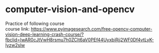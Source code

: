 # computer-vision-and-opencv
Practice of following course
<br>
course link: https://www.pyimagesearch.com/free-opencv-computer-vision-deep-learning-crash-course/?fbclid=IwAR0cJtVwH8rsmu7h0ZClt6aV0PEf44UyxbiRjj2WF0Df4vtLyK-lyzw2slw

